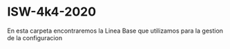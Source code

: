 # ISW-4k4-2020
En esta carpeta encontraremos la Linea Base que utilizamos para la gestion de la configuracion
